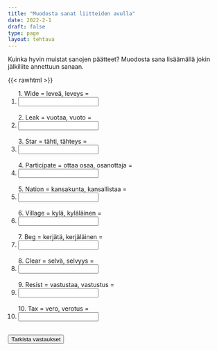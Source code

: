 ```yaml
---
title: "Muodosta sanat liitteiden avulla"
date: 2022-2-1
draft: false
type: page
layout: tehtava
---
```


Kuinka hyvin muistat sanojen päätteet? Muodosta sana lisäämällä jokin jälkiliite annettuun sanaan.

{{< rawhtml >}}
<div class="tehtava">
<form autocomplete="off">
  <ol>
  
<section>
1. Wide = leveä, leveys = &nbsp;<li><input id="q1" type="text"/><span></span></li>&nbsp;
</section>
<section>
2. Leak = vuotaa, vuoto = &nbsp;<li><input id="q2" type="text"/><span></span></li>&nbsp;
</section>
<section>
3. Star = tähti, tähteys = &nbsp;<li><input id="q3" type="text"/><span></span></li>&nbsp;
</section>
<section>
4. Participate = ottaa osaa, osanottaja = &nbsp;<li><input id="q4" type="text"/><span></span></li>&nbsp;
</section>
<section>
5. Nation = kansakunta, kansallistaa = &nbsp;<li><input id="q5" type="text"/><span></span></li>&nbsp;
</section>
<section>
6. Village = kylä, kyläläinen = &nbsp;<li><input id="q6" type="text"/><span></span></li>&nbsp;
</section>
<section>
7. Beg = kerjätä, kerjäläinen = &nbsp;<li><input id="q7" type="text"/><span></span></li>&nbsp;
</section>
<section>
8. Clear = selvä, selvyys =  &nbsp;<li><input id="q8" type="text"/><span></span></li>&nbsp;
</section>
<section>
9. Resist = vastustaa, vastustus = &nbsp;<li><input id="q9" type="text"/><span></span></li>&nbsp;
</section>
<section>
10. Tax = vero, verotus = &nbsp;<li><input id="q10" type="text"/><span></span></li>&nbsp;
</section> </ol>
  
 <link rel="stylesheet" type="text/css" href="/css/kirjoita1.css"/>

<div id="buttonWrapper">
   <input type="submit" id="submit" value="Tarkista vastaukset" />
   </div>
</form>

</div>


<script>
var answers = {
  "q1": ["width"],
  "q2": ["leakage"],
  "q3": ["stardom"],
  "q4": ["participant"],
  "q5": ["nationalisation", "nationalization"],
  "q6": ["villager"],
  "q7": ["beggar"],
  "q8": ["clarity"],
  "q9": ["resistance"],
  "q10": ["taxation"],
};

function markAnswers() {
  $("input[type='text']").each(function() {
    console.log($.inArray(this.value, answers[this.id]));
    if ($.inArray(this.value.toLowerCase().trim(), answers[this.id]) === -1) {
      $(this).parent()[0].setAttribute("class", "vaarin");
    } else {
      $(this).parent()[0].setAttribute("class", "oikein");
    }
  })
}

$("form").on("submit", function(e) {
  e.preventDefault();
  markAnswers();
});

const input = document.querySelector('.tehtava input');
const span = document.querySelector('.tehtava span');

document.querySelectorAll("input").forEach(elem => elem.addEventListener('input', function (event) {
    span.innerHTML = this.value.replace(/\s/g, '&nbsp;');
    this.style.width = span.offsetWidth + 'px';
}));

</script>
</rawhtml>
